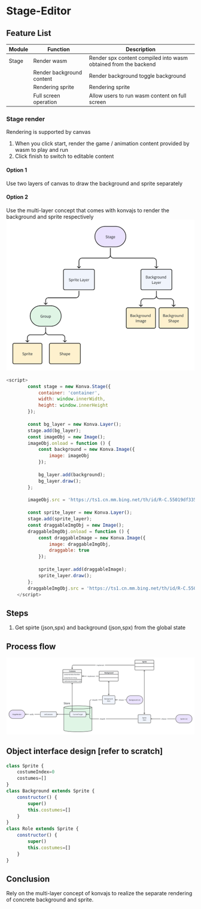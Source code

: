 # Stage-Editor


## Feature List

| **Module** |  **Function** | **Description**               |
| -------------- | ------------------ | -------------------------------- |
| Stage    | Render wasm  | Render spx content compiled into wasm obtained from the backend |
|                | Render background content      | Render background toggle background|
|                |Rendering sprite| Rendering sprite|
|                | Full screen operation| Allow users to run wasm content on full screen|

### Stage render

Rendering is supported by canvas
1. When you click start, render the game / animation content provided by wasm to play and run
2. Click finish to switch to editable content

#### Option 1
Use two layers of canvas to draw the background and sprite separately

#### Option 2

Use the multi-layer concept that comes with konvajs to render the background and sprite respectively  
<img src="static/stage-editor-konva-layer.png" >
```javascript
<script>
        const stage = new Konva.Stage({
            container: 'container',
            width: window.innerWidth,
            height: window.innerHeight
        });

        const bg_layer = new Konva.Layer();
        stage.add(bg_layer);
        const imageObj = new Image();
        imageObj.onload = function () {
            const background = new Konva.Image({
                image: imageObj
            });

            bg_layer.add(background);
            bg_layer.draw();
        };

        imageObj.src = 'https://ts1.cn.mm.bing.net/th/id/R-C.55019df335721bf296a2aa14decf640d?rik=196S0D50ycT0ig&riu=http%3a%2f%2fpic3.nipic.com%2f20090701%2f1939028_155144097_2.jpg&ehk=1tdke6IVZ32tPnM8CDSfaY%2f6uVZJOPiyCYXZOZOXREY%3d&risl=&pid=ImgRaw&r=0';

        const sprite_layer = new Konva.Layer();
        stage.add(sprite_layer);
        const draggableImgObj = new Image();
        draggableImgObj.onload = function () {
            const draggableImage = new Konva.Image({
                image: draggableImgObj,
                draggable: true
            });

            sprite_layer.add(draggableImage);
            sprite_layer.draw();
        };
        draggableImgObj.src = 'https://ts1.cn.mm.bing.net/th/id/R-C.55019df335721bf296a2aa14decf640d?rik=196S0D50ycT0ig&riu=http%3a%2f%2fpic3.nipic.com%2f20090701%2f1939028_155144097_2.jpg&ehk=1tdke6IVZ32tPnM8CDSfaY%2f6uVZJOPiyCYXZOZOXREY%3d&risl=&pid=ImgRaw&r=0';
    </script>
```
## Steps
1. Get spirte (json,spx) and background (json,spx) from the global state  
## Process flow
<img src="static/stage-editor-process-design.png" >

## Object interface design [refer to scratch]
```javascript
class Sprite {
    costumeIndex=0
    costumes=[]
}
class Background extends Sprite {
    constructor() {
        super()
        this.costumes=[]
    }
}
class Role extends Sprite {
    constructor() {
        super()
        this.costumes=[]
    }
}
```
## Conclusion
Rely on the multi-layer concept of konvajs to realize the separate rendering of concrete background and sprite.